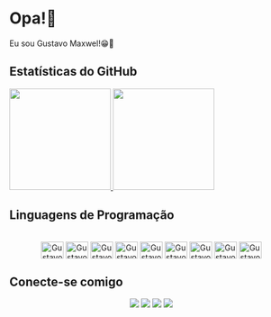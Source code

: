 # Opa!👋 
Eu sou Gustavo Maxwel!😁🏀

## Estatísticas do GitHub

<a href="https://github.com/gustavo-oliveiraa">
  <img height="180em" src="https://github-readme-stats.vercel.app/api?username=gustavo-oliveiraa&show_icons=true&theme=dark&include_all_commits=true&count_private=true">
  <img height="180em" src="https://github-readme-stats.vercel.app/api/top-langs/?username=gustavo-oliveiraa&layout=compact&theme=dark">
</a>

## Linguagens de Programação

<div align="center" style="display: inline_block"><br>
  <img align="center" alt="Gustavo-C" height="30" width="40" src="https://cdn.jsdelivr.net/gh/devicons/devicon/icons/c/c-original.svg">
  <img align="center" alt="Gustavo-Python" height="30" width="40" src="https://cdn.jsdelivr.net/gh/devicons/devicon/icons/python/python-original.svg">
  <img align="center" alt="Gustavo-html" height="30" width="40" src="https://cdn.jsdelivr.net/gh/devicons/devicon/icons/html5/html5-original.svg">
  <img align="center" alt="Gustavo-CSS" height="30" width="40" src="https://cdn.jsdelivr.net/gh/devicons/devicon/icons/css3/css3-original.svg">
  <img align="center" alt="Gustavo-Node" height= "30" width="40 "src="https://cdn.jsdelivr.net/gh/devicons/devicon/icons/javascript/javascript-original.svg">
  <img align="center" alt="Gustavo-Node" height= "30" width="40 "src="https://cdn.jsdelivr.net/gh/devicons/devicon/icons/nodejs/nodejs-original.svg">
  <img align="center" alt="Gustavo-Vscode" height= "30" width="40 "src="https://cdn.jsdelivr.net/gh/devicons/devicon/icons/vscode/vscode-original.svg">
  <img align="center" alt="Gustavo-Git" height="30" width="40" src="https://cdn.jsdelivr.net/gh/devicons/devicon/icons/git/git-original.svg">
  <img align="center" alt="Gustavo-Mysql" height="30" width="40" src="https://cdn.jsdelivr.net/gh/devicons/devicon/icons/mysql/mysql-original.svg">
</div>

## Conecte-se comigo

<div align="center">
  <a href="http://api.whatsapp.com/send?phone=5561998077788" target="_blank"><img src="https://img.shields.io/badge/WhatsApp-25D366?style=for-the-badge&logo=whatsapp&logoColor=white"  target="_blank"></a>
  <a href="https://www.instagram.com/guto_max.001/" target="_blank"><img src="https://img.shields.io/badge/-Instagram-%23E4405F?style=for-the-badge&logo=instagram&logoColor=white" target="_blank"></a>
  <a href="https://www.linkedin.com/in/gustavo-maxwel-de-sousa-oliveira-b56200253/" target="_blank"><img src="https://img.shields.io/badge/-LinkedIn-%230077B5?style=for-the-badge&logo=linkedin&logoColor=white" target="_blank"></a>
  <a href="mailto:maxwelgustavo@gmail.com"><img src="https://img.shields.io/badge/-Gmail-%23333?style=for-the-badge&logo=gmail&logoColor=white" target="_blank"></a> 
</div>
